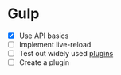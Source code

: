 Gulp
=================

- [x] Use API basics
- [ ] Implement live-reload
- [ ] Test out widely used [plugins](http://gratimax.net/search-gulp-plugins/)
- [ ] Create a plugin